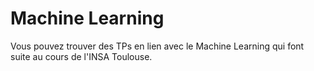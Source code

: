 # Machine Learning

Vous pouvez trouver des TPs en lien avec le Machine Learning qui font suite au cours de l'INSA Toulouse. 
